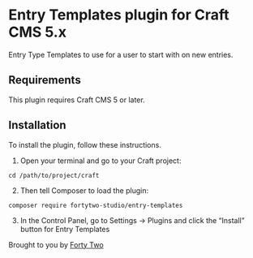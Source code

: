 # Entry Templates plugin for Craft CMS 5.x

Entry Type Templates to use for a user to start with on new entries.

## Requirements

This plugin requires Craft CMS 5 or later.

## Installation

To install the plugin, follow these instructions.

1. Open your terminal and go to your Craft project:

```
cd /path/to/project/craft
```

2. Then tell Composer to load the plugin:

```
composer require fortytwo-studio/entry-templates
```

3. In the Control Panel, go to Settings → Plugins and click the “Install” button for Entry Templates

Brought to you by [Forty Two](https://fortytwo.studio)
